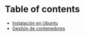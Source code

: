 # Table of contents

* [Instalación en Ubuntu](README.md)
* [Gestión de contenedores](gestion-de-contenedores.md)
